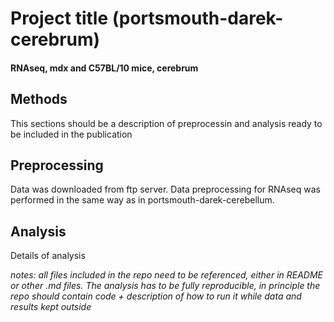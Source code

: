 # Project title (portsmouth-darek-cerebrum)

#### RNAseq, mdx and C57BL/10 mice, cerebrum


## Methods
This sections should be a description of preprocessin and analysis ready to be included in the publication


## Preprocessing
Data was downloaded from ftp server.
Data preprocessing for RNAseq was performed in the same way as in portsmouth-darek-cerebellum.

## Analysis
Details of analysis

*notes: all files included in the repo need to be referenced, either in README or other .md files. The analysis has to be fully reproducible, in principle the repo should contain code + description of how to run it while data and results kept outside*

